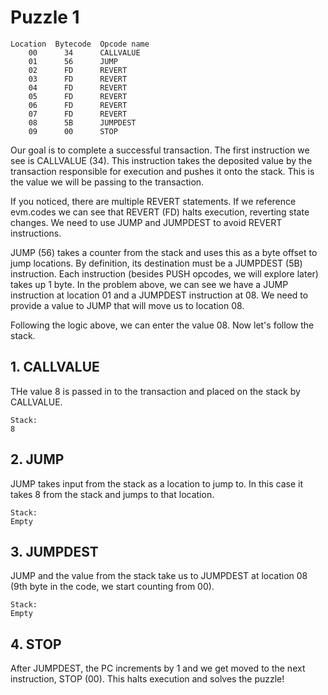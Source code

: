 # Puzzle 1

    Location  Bytecode  Opcode name    
        00      34      CALLVALUE
        01      56      JUMP
        02      FD      REVERT
        03      FD      REVERT
        04      FD      REVERT
        05      FD      REVERT
        06      FD      REVERT
        07      FD      REVERT
        08      5B      JUMPDEST
        09      00      STOP

Our goal is to complete a successful transaction.  The first instruction we see is CALLVALUE (34).  This instruction takes the deposited value by the transaction responsible for execution and pushes it onto the stack. This is the value we will be passing to the transaction.

If you noticed, there are multiple REVERT statements.  If we reference evm.codes we can see that REVERT (FD) halts execution, reverting state changes.  We need to use JUMP and JUMPDEST to avoid REVERT instructions.  

JUMP (56) takes a counter from the stack and uses this as a byte offset to jump locations. By definition, its destination must be a JUMPDEST (5B) instruction.  Each instruction (besides PUSH opcodes, we will explore later) takes up 1 byte.  In the problem above, we can see we have a JUMP instruction at location 01 and a JUMPDEST instruction at 08. We need to provide a value to JUMP that will move us to location 08.

Following the logic above, we can enter the value 08. Now let's follow the stack.

## 1. CALLVALUE

THe value 8 is passed in to the transaction and placed on the stack by CALLVALUE.

    Stack:
    8

## 2. JUMP

JUMP takes input from the stack as a location to jump to. In this case it takes 8 from the stack and jumps to that location.

    Stack:
    Empty

## 3. JUMPDEST

JUMP and the value from the stack take us to JUMPDEST at location 08 (9th byte in the code, we start counting from 00).

    Stack:
    Empty

## 4. STOP

After JUMPDEST, the PC increments by 1 and we get moved to the next instruction, STOP (00).  This halts execution and solves the puzzle!
